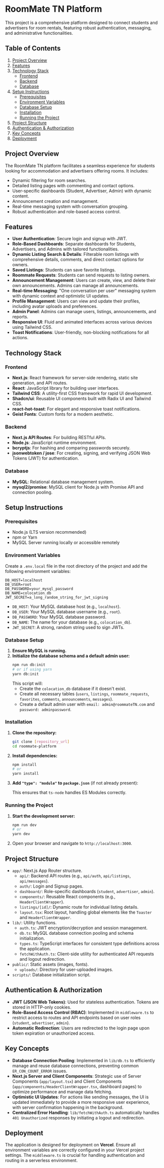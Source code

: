 # RoomMate TN Platform

This project is a comprehensive platform designed to connect students and advertisers for room rentals, featuring robust authentication, messaging, and administrative functionalities.

## Table of Contents
1.  [Project Overview](#project-overview)
2.  [Features](#features)
3.  [Technology Stack](#technology-stack)
    *   [Frontend](#frontend)
    *   [Backend](#backend)
    *   [Database](#database)
4.  [Setup Instructions](#setup-instructions)
    *   [Prerequisites](#prerequisites)
    *   [Environment Variables](#environment-variables)
    *   [Database Setup](#database-setup)
    *   [Installation](#installation)
    *   [Running the Project](#running-the-project)
5.  [Project Structure](#project-structure)
6.  [Authentication & Authorization](#authentication--authorization)
7.  [Key Concepts](#key-concepts)
8.  [Deployment](#deployment)

## Project Overview

The RoomMate TN platform facilitates a seamless experience for students looking for accommodation and advertisers offering rooms. It includes:
*   Dynamic filtering for room searches.
*   Detailed listing pages with commenting and contact options.
*   User-specific dashboards (Student, Advertiser, Admin) with dynamic content.
*   Announcement creation and management.
*   Real-time messaging system with conversation grouping.
*   Robust authentication and role-based access control.

## Features

*   **User Authentication**: Secure login and signup with JWT.
*   **Role-Based Dashboards**: Separate dashboards for Students, Advertisers, and Admins with tailored functionalities.
*   **Dynamic Listing Search & Details**: Filterable room listings with comprehensive details, comments, and direct contact options for owners.
*   **Saved Listings**: Students can save favorite listings.
*   **Roommate Requests**: Students can send requests to listing owners.
*   **Announcement Management**: Users can create, view, and delete their own announcements. Admins can manage all announcements.
*   **Real-time Messaging**: "One conversation per user" messaging system with dynamic context and optimistic UI updates.
*   **Profile Management**: Users can view and update their profiles, including avatar uploads and preferences.
*   **Admin Panel**: Admins can manage users, listings, announcements, and reports.
*   **Responsive UI**: Fluid and animated interfaces across various devices using Tailwind CSS.
*   **Toast Notifications**: User-friendly, non-blocking notifications for all actions.

## Technology Stack

### Frontend
*   **Next.js**: React framework for server-side rendering, static site generation, and API routes.
*   **React**: JavaScript library for building user interfaces.
*   **Tailwind CSS**: A utility-first CSS framework for rapid UI development.
*   **Shadcn/ui**: Reusable UI components built with Radix UI and Tailwind CSS.
*   **react-hot-toast**: For elegant and responsive toast notifications.
*   **Geist Fonts**: Custom fonts for a modern aesthetic.

### Backend
*   **Next.js API Routes**: For building RESTful APIs.
*   **Node.js**: JavaScript runtime environment.
*   **bcryptjs**: For hashing and comparing passwords securely.
*   **jsonwebtoken / jose**: For creating, signing, and verifying JSON Web Tokens (JWT) for authentication.

### Database
*   **MySQL**: Relational database management system.
*   **mysql2/promise**: MySQL client for Node.js with Promise API and connection pooling.

## Setup Instructions

### Prerequisites
*   Node.js (LTS version recommended)
*   npm or Yarn
*   MySQL Server running locally or accessible remotely

### Environment Variables

Create a `.env.local` file in the root directory of the project and add the following environment variables:

```
DB_HOST=localhost
DB_USER=root
DB_PASSWORD=your_mysql_password
DB_NAME=colocation_db
JWT_SECRET=a_long_random_string_for_jwt_signing
```
*   `DB_HOST`: Your MySQL database host (e.g., `localhost`).
*   `DB_USER`: Your MySQL database username (e.g., `root`).
*   `DB_PASSWORD`: Your MySQL database password.
*   `DB_NAME`: The name for your database (e.g., `colocation_db`).
*   `JWT_SECRET`: A strong, random string used to sign JWTs.

### Database Setup

1.  **Ensure MySQL is running.**
2.  **Initialize the database schema and a default admin user:**
    ```bash
    npm run db:init
    # or if using yarn
    yarn db:init
    ```
    This script will:
    *   Create the `colocation_db` database if it doesn't exist.
    *   Create all necessary tables (`users`, `listings`, `roommate_requests`, `favorites`, `comments`, `announcements`, `messages`).
    *   Create a default admin user with `email: admin@roommateTN.com` and `password: adminpassword`.

### Installation

1.  **Clone the repository:**
    ```bash
    git clone [repository_url]
    cd roommate-platform
    ```
2.  **Install dependencies:**
    ```bash
    npm install
    # or
    yarn install
    ```
3.  **Add `"type": "module"` to `package.json`** (if not already present):

    This ensures that `ts-node` handles ES Modules correctly.

### Running the Project

1.  **Start the development server:**
    ```bash
    npm run dev
    # or
    yarn dev
    ```
2.  Open your browser and navigate to `http://localhost:3000`.

## Project Structure

*   `app/`: Next.js App Router structure.
    *   `api/`: Backend API routes (e.g., `api/auth`, `api/listings`, `api/messages`).
    *   `auth/`: Login and Signup pages.
    *   `dashboard/`: Role-specific dashboards (`student`, `advertiser`, `admin`).
    *   `components/`: Reusable React components (e.g., `HeaderClientWrapper`).
    *   `listings/[id]/`: Dynamic route for individual listing details.
    *   `layout.tsx`: Root layout, handling global elements like the `Toaster` and `HeaderClientWrapper`.
*   `lib/`: Utility functions.
    *   `auth.ts`: JWT encryption/decryption and session management.
    *   `db.ts`: MySQL database connection pooling and schema initialization.
    *   `types.ts`: TypeScript interfaces for consistent type definitions across the application.
    *   `fetchWithAuth.ts`: Client-side utility for authenticated API requests and logout redirection.
*   `public/`: Static assets (images, fonts).
    *   `uploads/`: Directory for user-uploaded images.
*   `scripts/`: Database initialization script.

## Authentication & Authorization

*   **JWT (JSON Web Tokens)**: Used for stateless authentication. Tokens are stored in HTTP-only cookies.
*   **Role-Based Access Control (RBAC)**: Implemented in `middleware.ts` to restrict access to routes and API endpoints based on user roles (`student`, `advertiser`, `admin`).
*   **Automatic Redirection**: Users are redirected to the login page upon token expiration or unauthorized access.

## Key Concepts

*   **Database Connection Pooling**: Implemented in `lib/db.ts` to efficiently manage and reuse database connections, preventing common `ER_CON_COUNT_ERROR` issues.
*   **Next.js Server and Client Components**: Strategic use of Server Components (`app/layout.tsx`) and Client Components (`app/components/HeaderClientWrapper.tsx`, dashboard pages) to optimize performance and manage data fetching.
*   **Optimistic UI Updates**: For actions like sending messages, the UI is updated immediately to provide a more responsive user experience, with server confirmation happening in the background.
*   **Centralized Error Handling**: `lib/fetchWithAuth.ts` automatically handles `401 Unauthorized` responses by initiating a logout and redirection.

## Deployment

The application is designed for deployment on **Vercel**. Ensure all environment variables are correctly configured in your Vercel project settings. The `middleware.ts` is crucial for handling authentication and routing in a serverless environment.
